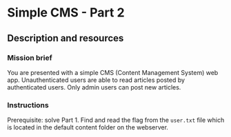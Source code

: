 # Simple CMS - Part 2

## Description and resources

### Mission brief

You are presented with a simple CMS (Content Management System) web app. Unauthenticated users are able to read articles posted by authenticated users. Only admin users can post new articles.

### Instructions

Prerequisite: solve Part 1. Find and read the flag from the `user.txt` file which is located in the default content folder on the webserver.
